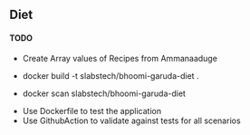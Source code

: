 ## Diet

#### TODO
* Create Array values of Recipes from Ammanaaduge

* docker build -t slabstech/bhoomi-garuda-diet .
* docker scan slabstech/bhoomi-garuda-diet

- Use Dockerfile to test the application
- Use GithubAction to validate against tests for all scenarios

<!-- 
@sachin - Update the build steps for Java 17, SpringBoot, MariaDB, Kafka

#### Build 
* I/P : GitHub repo with SpringBoot project and maven build tool. Lombok and Postgis docker

* Steps
    * Version Control
        * Fork the repo
          ````
          gh repo fork slabstech/bhoomi    
          ````
        * Clone the repo (Optional)
          ````
          gh repo clone slabstech/bhoomi
    
          ```` 
        * Move to required project
          ````
          cd bhoomi/garuda
          ````
        * create development branch
          ```` 
          git checkout -b "feature/sp2-test-setup-2"
          ````       
    * Maven
        * Compile the project
          ````
          mvnw clean install
          ```` 
        * Without test
          ````
          mvnw install -DskipTests 
          ````
        * Run test
          ````
          mvnw test 
          ```` 
    * Continuous Integration - Docker - [Dockerfile](https://github.com/sachinsshetty/bhoomi/blob/main/garuda/Dockerfile) and [file](https://github.com/slabstech/docker/blob/master/dockerfiles/server/postgis/Dockerfile)
        * SpringBoot via pom.xml
        * Java 17 - Custom JRE via maven jdk image
        * base alpine-linux image - postgis/postgis:14-3.3-alpine
          ````
           docker build -t slabstech/bhoomi-garuda .
          ````
        * Push image to dockerhub
          ````
           docker push slabstech/bhoomi-garuda
          ````
    * Continuous Deployment - Docker compose - [file](https://github.com/slabstech/docker/blob/master/docker_compose_files/docker-compose-springboot-postgis.yml)
        * SpringBoot
        * PostgreSQL / PostGIS
    * GitHub Actions
        * TODO
    * Verification of REST API
        * curl
        * postman
    * Create PR to upstream
      ````
      gh pr create --repo slabstech/bhoomi -f
      ````


### References
* fork repo - https://cli.github.com/manual/gh_repo_fork
    * https://docs.github.com/en/get-started/quickstart/fork-a-repo
* clone repo - https://cli.github.com/manual/gh_repo_clone
* Disable tests - https://maven.apache.org/surefire/maven-surefire-plugin/examples/skipping-tests.html
* Docker postgis -  postgis/postgis:14-3.3-alpine  from https://registry.hub.docker.com/r/postgis/postgis/
* https://medium.datadriveninvestor.com/getting-started-building-location-based-gis-rest-apis-with-java-ca28a8869af3
* https://hub.docker.com/r/windriver/wrlx-image


---


## Build

In order to simplify the most commonly used maven commands, a `Makefile` is provided

```
make
```

will build the project, apply code formatting rules, run tests, and build the docker image

Separate make targets exist for these tasks, to be run with `make <target>` (e.g. `make install`):

* `all`: runs `format install test build-image`
* `lint`: fails if any java source code file or pom.xml file are ill-formatted
* `format`: applies formatting rules to all java and pom.xml files
* `install`: builds and installs the project artifacts without running tests
* `test`: runs unit and integration tests
* `build-image`: builds the docker image

-->